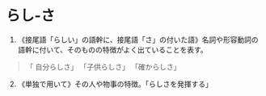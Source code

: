 # らし‐さ
1. 《接尾語「らしい」の語幹に、接尾語「さ」の付いた語》名詞や形容動詞の語幹に付いて、そのものの特徴がよく出ていることを表す。
>「 自分らしさ」
>「子供らしさ」
>「確からしさ」
2. 《単独で用いて》その人や物事の特徴。「らしさを発揮する」